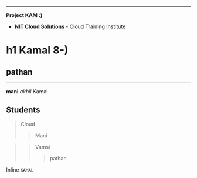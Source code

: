 ---
__Project KAM :)__
- __[NIT Cloud Solutions](https://nitcloudsolutions.in/)__ - Cloud Training Institute
# h1 Kamal 8-)
## pathan
***
**mani**
*akhil*
~~Kamal~~ 

## Students
> Cloud
>> Mani

>> Vamsi
>>> pathan

Inline `KAMAL`

